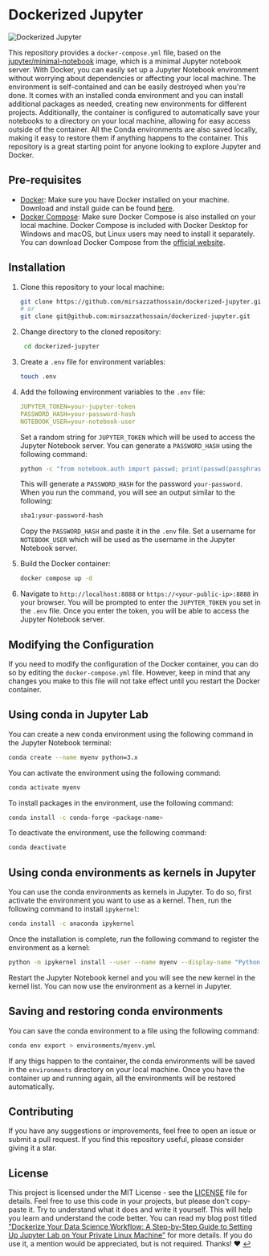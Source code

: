 # Dockerized Jupyter

![Dockerized Jupyter](https://repository-images.githubusercontent.com/604392328/b14e7ed1-3cf0-4bf1-a33c-ac04da99f3d0)

This repository provides a `docker-compose.yml` file, based on the [jupyter/minimal-notebook](https://hub.docker.com/r/jupyter/minimal-notebook/) image, which is a minimal Jupyter notebook server. With Docker, you can easily set up a Jupyter Notebook environment without worrying about dependencies or affecting your local machine. The environment is self-contained and can be easily destroyed when you're done. It comes with an installed conda environment and you can install additional packages as needed, creating new environments for different projects. Additionally, the container is configured to automatically save your notebooks to a directory on your local machine, allowing for easy access outside of the container. All the Conda environments are also saved locally, making it easy to restore them if anything happens to the container. This repository is a great starting point for anyone looking to explore Jupyter and Docker.

## Pre-requisites

- [Docker](https://docs.docker.com/install/): Make sure you have Docker installed on your machine. Download and install guide can be found [here](https://docs.docker.com/install/).
- [Docker Compose](https://docs.docker.com/compose/install/): Make sure Docker Compose is also installed on your local machine. Docker Compose is included with Docker Desktop for Windows and macOS, but Linux users may need to install it separately. You can download Docker Compose from the [official website](https://docs.docker.com/compose/install/).

## Installation

1. Clone this repository to your local machine:

   ```bash
   git clone https://github.com/mirsazzathossain/dockerized-jupyter.git
   # or
   git clone git@github.com:mirsazzathossain/dockerized-jupyter.git
   ```

2. Change directory to the cloned repository:

   ```bash
    cd dockerized-jupyter
   ```

3. Create a `.env` file for environment variables:

   ```bash
   touch .env
   ```

4. Add the following environment variables to the `.env` file:

   ```yaml
   JUPYTER_TOKEN=your-jupyter-token
   PASSWORD_HASH=your-password-hash
   NOTEBOOK_USER=your-notebook-user
   ```

   Set a random string for `JUPYTER_TOKEN` which will be used to access the Jupyter Notebook server. You can generate a `PASSWORD_HASH` using the following command:

   ```bash
   python -c "from notebook.auth import passwd; print(passwd(passphrase='your-password', algorithm='sha1'))"
   ```

   This will generate a `PASSWORD_HASH` for the password `your-password`. When you run the command, you will see an output similar to the following:

   ```bash
   sha1:your-password-hash
   ```

   Copy the `PASSWORD_HASH` and paste it in the `.env` file. Set a username for `NOTEBOOK_USER` which will be used as the username in the Jupyter Notebook server.

5. Build the Docker container:

   ```bash
   docker compose up -d
   ```

6. Navigate to `http://localhost:8888` or `https://<your-public-ip>:8888` in your browser. You will be prompted to enter the `JUPYTER_TOKEN` you set in the `.env` file. Once you enter the token, you will be able to access the Jupyter Notebook server.

## Modifying the Configuration

If you need to modify the configuration of the Docker container, you can do so by editing the `docker-compose.yml` file. However, keep in mind that any changes you make to this file will not take effect until you restart the Docker container.

## Using conda in Jupyter Lab

You can create a new conda environment using the following command in the Jupyter Notebook terminal:

```bash
conda create --name myenv python=3.x
```

You can activate the environment using the following command:

```bash
conda activate myenv
```

To install packages in the environment, use the following command:

```bash
conda install -c conda-forge <package-name>
```

To deactivate the environment, use the following command:

```bash
conda deactivate
```

## Using conda environments as kernels in Jupyter

You can use the conda environments as kernels in Jupyter. To do so, first activate the environment you want to use as a kernel. Then, run the following command to install `ipykernel`:

```bash
conda install -c anaconda ipykernel
```

Once the installation is complete, run the following command to register the environment as a kernel:

```bash
python -m ipykernel install --user --name myenv --display-name "Python (myenv)"
```

Restart the Jupyter Notebook kernel and you will see the new kernel in the kernel list. You can now use the environment as a kernel in Jupyter.

## Saving and restoring conda environments

You can save the conda environment to a file using the following command:

```bash
conda env export > environments/myenv.yml
```

If any thigs happen to the container, the conda environments will be saved in the `environments` directory on your local machine. Once you have the container up and running again, all the environments will be restored automatically.

## Contributing

If you have any suggestions or improvements, feel free to open an issue or submit a pull request. If you find this repository useful, please consider giving it a star.

## License

This project is licensed under the MIT License - see the [LICENSE](LICENSE) file for details. Feel free to use this code in your projects, but please don't copy-paste it. Try to understand what it does and write it yourself. This will help you learn and understand the code better. You can read my blog post titled ["Dockerize Your Data Science Workflow: A Step-by-Step Guide to Setting Up Jupyter Lab on Your Private Linux Machine"](https://www.mirsazzathossain.me/articles/dockerizing-jupyter-notebook) for more details. If you do use it, a mention would be appreciated, but is not required. Thanks! :heart: [↩](#dockerized-jupyter)
